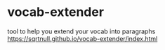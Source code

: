 # vocab-extender
tool to help you extend your vocab into paragraphs
https://sqrtnull.github.io/vocab-extender/index.html
